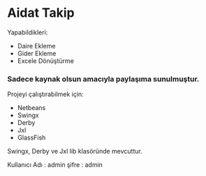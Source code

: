 # Aidat Takip

Yapabildikleri:
* Daire Ekleme
* Gider Ekleme
* Excele Dönüştürme

### Sadece kaynak olsun amacıyla paylaşıma sunulmuştur.

Projeyi çalıştırabilmek için:
* Netbeans
* Swingx
* Derby
* Jxl
* GlassFish

Swingx, Derby ve Jxl lib klasöründe mevcuttur. 

Kullanıcı Adı : admin
şifre : admin
